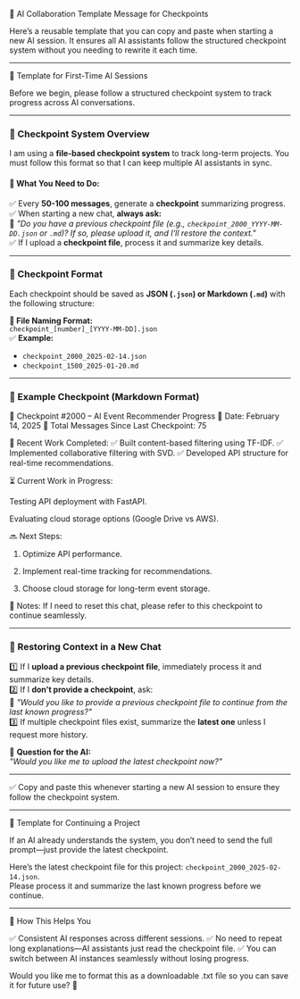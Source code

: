 🚀 AI Collaboration Template Message for Checkpoints

Here’s a reusable template that you can copy and paste when starting a new AI session. It ensures all AI assistants follow the structured checkpoint system without you needing to rewrite it each time.


---

📌 Template for First-Time AI Sessions

Before we begin, please follow a structured checkpoint system to track progress across AI conversations.

---

### **📝 Checkpoint System Overview**
I am using a **file-based checkpoint system** to track long-term projects. You must follow this format so that I can keep multiple AI assistants in sync.

#### **🚀 What You Need to Do:**
✅ Every **50-100 messages**, generate a **checkpoint** summarizing progress.  
✅ When starting a new chat, **always ask:**  
📌 _"Do you have a previous checkpoint file (e.g., `checkpoint_2000_YYYY-MM-DD.json` or `.md`)? If so, please upload it, and I'll restore the context."_  
✅ If I upload a **checkpoint file**, process it and summarize key details.  

---

### **📂 Checkpoint Format**
Each checkpoint should be saved as **JSON (`.json`) or Markdown (`.md`)** with the following structure:

**📌 File Naming Format:**  
`checkpoint_[number]_[YYYY-MM-DD].json`  
✅ **Example:**  
- `checkpoint_2000_2025-02-14.json`  
- `checkpoint_1500_2025-01-20.md`  

---

### **📝 Example Checkpoint (Markdown Format)**

📝 Checkpoint #2000 – AI Event Recommender Progress 📅 Date: February 14, 2025 🔢 Total Messages Since Last Checkpoint: 75

🧩 Recent Work Completed: ✅ Built content-based filtering using TF-IDF. ✅ Implemented collaborative filtering with SVD. ✅ Developed API structure for real-time recommendations.

⏳ Current Work in Progress:

Testing API deployment with FastAPI.

Evaluating cloud storage options (Google Drive vs AWS).


🔜 Next Steps:

1. Optimize API performance.


2. Implement real-time tracking for recommendations.


3. Choose cloud storage for long-term event storage.



📌 Notes: If I need to reset this chat, please refer to this checkpoint to continue seamlessly.

---

### **🔄 Restoring Context in a New Chat**
1️⃣ If I **upload a previous checkpoint file**, immediately process it and summarize key details.  
2️⃣ If I **don’t provide a checkpoint**, ask:  
   📌 _"Would you like to provide a previous checkpoint file to continue from the last known progress?"_  
3️⃣ If multiple checkpoint files exist, summarize the **latest one** unless I request more history.  

📌 **Question for the AI:**  
_"Would you like me to upload the latest checkpoint now?"_

---

✅ Copy and paste this whenever starting a new AI session to ensure they follow the checkpoint system.


---

📌 Template for Continuing a Project

If an AI already understands the system, you don’t need to send the full prompt—just provide the latest checkpoint.

Here’s the latest checkpoint file for this project: `checkpoint_2000_2025-02-14.json`.  
Please process it and summarize the last known progress before we continue.


---

🚀 How This Helps You

✅ Consistent AI responses across different sessions.
✅ No need to repeat long explanations—AI assistants just read the checkpoint file.
✅ You can switch between AI instances seamlessly without losing progress.

Would you like me to format this as a downloadable .txt file so you can save it for future use? 🚀